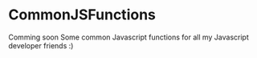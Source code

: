# CommonJSFunctions
Comming soon
Some common Javascript functions for all my Javascript developer friends :) 
